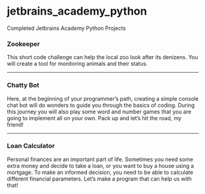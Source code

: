 # jetbrains_academy_python
Completed Jetbrains Academy Python Projects
 
### Zookeeper
This short code challenge can help the local zoo look after its denizens. You will create a tool for monitoring animals and their status.

---
 
### Chatty Bot
Here, at the beginning of your programmer’s path, creating a simple console chat bot will do wonders to guide you through the basics of coding. During this journey you will also play some word and number games that you are going to implement all on your own. Pack up and let’s hit the road, my friend!

---

### Loan Calculator
Personal finances are an important part of life. Sometimes you need some extra money and decide to take a loan, or you want to buy a house using a mortgage. To make an informed decision, you need to be able to calculate different financial parameters. Let’s make a program that can help us with that!

